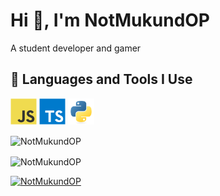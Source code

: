 <h1>Hi 👋, I'm NotMukundOP </h1>
<p>A  student developer and gamer</p>
<h2>🚀 Languages and Tools I Use</h2>
<p><a target="_blank" href="https://raw.githubusercontent.com/devicons/devicon/master/icons/javascript/javascript-original.svg" style="display: inline-block;"><img src="https://raw.githubusercontent.com/devicons/devicon/master/icons/javascript/javascript-original.svg" alt="javascript" width="42" height="42" /></a>
<a target="_blank" href="https://raw.githubusercontent.com/devicons/devicon/master/icons/typescript/typescript-original.svg" style="display: inline-block;"><img src="https://raw.githubusercontent.com/devicons/devicon/master/icons/typescript/typescript-original.svg" alt="typescript" width="42" height="42" /></a>
<a target="_blank" href="https://raw.githubusercontent.com/devicons/devicon/master/icons/python/python-original.svg" style="display: inline-block;"><img src="https://raw.githubusercontent.com/devicons/devicon/master/icons/python/python-original.svg" alt="python" width="42" height="42" /></a></p>
<p><img align="center" src="https://github-readme-stats.vercel.app/api?username=NotMukundOP&show_icons=true&locale=en" alt="NotMukundOP" /></p>
<p><img align="center" src="https://github-readme-streak-stats.herokuapp.com/?user=NotMukundOP&" alt="NotMukundOP" /></p>
<p><a href="https://github.com/ryo-ma/github-profile-trophy"><img src="https://github-profile-trophy.vercel.app/?username=NotMukundOP" alt="NotMukundOP" /></a></p>

